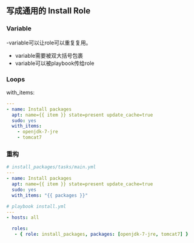 ## 写成通用的 Install Role

### Variable

-variable可以让role可以重复复用。
- variable需要被双大括号包裹
- variable可以被playbook传给role

### Loops

with_items:

```yaml
---
- name: Install packages
  apt: name={{ item }} state=present update_cache=true
  sudo: yes
  with_items:
    - openjdk-7-jre
    - tomcat7
```



### 重构

```yaml
# install_packages/tasks/main.yml
---
- name: Install packages
  apt: name={{ item }} state=present update_cache=true
  sudo: yes
  with_items: "{{ packages }}"
```

```yaml
# playbook install.yml
---
- hosts: all

  roles:
   - { role: install_packages, packages: [openjdk-7-jre, tomcat7] }
```
